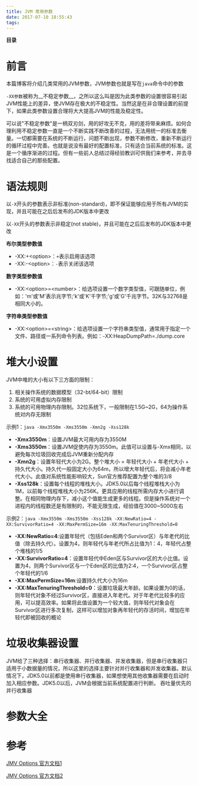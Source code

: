```yaml
---
title: JVM 常用参数
date: 2017-07-10 18:55:43
tags:
---
```


__目录__

<!-- toc -->
<!--more-->

# 前言

本篇博客将介绍几类常用的JVM参数，JVM参数也就是写在`java`命令中的参数

`-XX参数`被称为__不稳定参数__，之所以这么叫是因为此类参数的设置很容易引起JVM性能上的差异，使JVM存在极大的不稳定性。当然这是在非合理设置的前提下，如果此类参数设置合理将大大提高JVM的性能及稳定性。

可以说"不稳定参数"是一柄双刃剑，用的好攻无不克，用的差将带来麻烦。如何合理利用不稳定参数一直是一个不断实践不断改善的过程，无法用统一的标准去衡量。一切都需要在系统的不断运行，问题不断出现，参数不断修改，重新不断运行的循环过程中完善。也就是说没有最好的配置标准，只有适合当前系统的标准。这是一个循序渐进的过程。但有一些前人总结过得经验教训可供我们来参考，并去寻找适合自己的那些配置。

# 语法规则

以`-X`开头的参数表示非标准(non-standard)，即不保证能够应用于所有JVM的实现，并且可能在之后后发布的JDK版本中更改

以`-XX`开头的参数表示非稳定(not stable)，并且可能在之后后发布的JDK版本中更改

__布尔类型参数值__
* -XX:+&lt;option&gt;：`+`表示启用该选项
* -XX:-&lt;option&gt;：`-`表示关闭该选项

__数字类型参数值__
* -XX:&lt;option&gt;=&lt;number&gt;：给选项设置一个数字类型值，可跟随单位，例如：'m'或'M'表示兆字节;'k'或'K'千字节;'g'或'G'千兆字节。32K与32768是相同大小的。

__字符串类型参数值__
* -XX:&lt;option&gt;=&lt;string&gt;：给选项设置一个字符串类型值，通常用于指定一个文件、路径或一系列命令列表。例如：-XX:HeapDumpPath=./dump.core

# 堆大小设置

JVM中堆的大小有以下三方面的限制：
1. 相关操作系统的数据模型（32-bt/64-bit）限制
1. 系统的可用虚拟内存限制
1. 系统的可用物理内存限制。32位系统下，一般限制在1.5G~2G，64为操作系统对内存无限制

示例1：`java -Xmx3550m -Xms3550m -Xmn2g -Xss128k`

* __-Xmx3550m__：设置JVM最大可用内存为3550M
* __-Xms3550m__：设置JVM促使内存为3550m。此值可以设置与-Xmx相同，以避免每次垃圾回收完成后JVM重新分配内存
* __-Xmn2g__：设置年轻代大小为2G。整个堆大小 = 年轻代大小 + 年老代大小 + 持久代大小。持久代一般固定大小为64m，所以增大年轻代后，将会减小年老代大小。此值对系统性能影响较大，Sun官方推荐配置为整个堆的3/8
* __-Xss128k__：设置每个线程的堆栈大小。JDK5.0以后每个线程堆栈大小为1M，以前每个线程堆栈大小为256K。更具应用的线程所需内存大小进行调整。在相同物理内存下，减小这个值能生成更多的线程。但是操作系统对一个进程内的线程数还是有限制的，不能无限生成，经验值在3000~5000左右

示例2：`java -Xmx3550m -Xms3550m -Xss128k -XX:NewRatio=4 -XX:SurvivorRatio=4 -XX:MaxPermSize=16m -XX:MaxTenuringThreshold=0`
* __-XX:NewRatio=4__:设置年轻代（包括Eden和两个Survivor区）与年老代的比值（除去持久代）。设置为4，则年轻代与年老代所占比值为1：4，年轻代占整个堆栈的1/5
* __-XX:SurvivorRatio=4__：设置年轻代中Eden区与Survivor区的大小比值。设置为4，则两个Survivor区与一个Eden区的比值为2:4，一个Survivor区占整个年轻代的1/6
* __-XX:MaxPermSize=16m__:设置持久代大小为16m
* __-XX:MaxTenuringThreshold=0__：设置垃圾最大年龄。如果设置为0的话，则年轻代对象不经过Survivor区，直接进入年老代。对于年老代比较多的应用，可以提高效率。如果将此值设置为一个较大值，则年轻代对象会在Survivor区进行多次复制，这样可以增加对象再年轻代的存活时间，增加在年轻代即被回收的概论


# 垃圾收集器设置

JVM给了三种选择：串行收集器、并行收集器、并发收集器，但是串行收集器只适用于小数据量的情况，所以这里的选择主要针对并行收集器和并发收集器。默认情况下，JDK5.0以前都是使用串行收集器，如果想使用其他收集器需要在启动时加入相应参数。JDK5.0以后，JVM会根据当前系统配置进行判断。
吞吐量优先的并行收集器



# 参数大全





# 参考

[JMV Options 官方文档1](http://www.oracle.com/technetwork/articles/java/vmoptions-jsp-140102.html)

[JMV Options 官方文档2](http://docs.oracle.com/javase/8/docs/technotes/tools/windows/java.html#BABDJJFI)